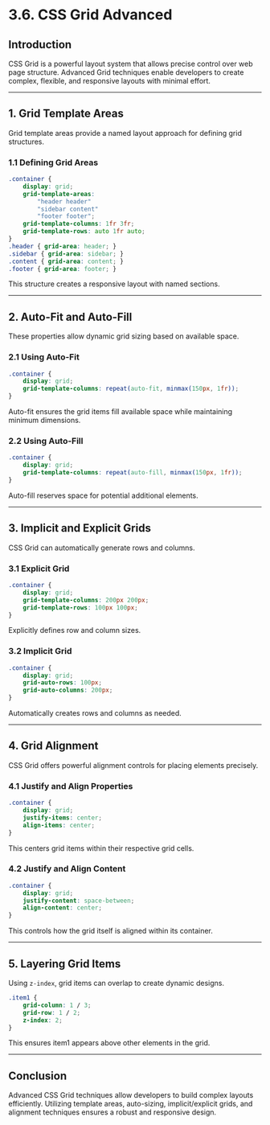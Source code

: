 # 3.6. CSS Grid Advanced

## Introduction
CSS Grid is a powerful layout system that allows precise control over web page structure. Advanced Grid techniques enable developers to create complex, flexible, and responsive layouts with minimal effort.

---

## 1. Grid Template Areas
Grid template areas provide a named layout approach for defining grid structures.

### 1.1 Defining Grid Areas
```css
.container {
    display: grid;
    grid-template-areas: 
        "header header"
        "sidebar content"
        "footer footer";
    grid-template-columns: 1fr 3fr;
    grid-template-rows: auto 1fr auto;
}
.header { grid-area: header; }
.sidebar { grid-area: sidebar; }
.content { grid-area: content; }
.footer { grid-area: footer; }
```
This structure creates a responsive layout with named sections.

---

## 2. Auto-Fit and Auto-Fill
These properties allow dynamic grid sizing based on available space.

### 2.1 Using Auto-Fit
```css
.container {
    display: grid;
    grid-template-columns: repeat(auto-fit, minmax(150px, 1fr));
}
```
Auto-fit ensures the grid items fill available space while maintaining minimum dimensions.

### 2.2 Using Auto-Fill
```css
.container {
    display: grid;
    grid-template-columns: repeat(auto-fill, minmax(150px, 1fr));
}
```
Auto-fill reserves space for potential additional elements.

---

## 3. Implicit and Explicit Grids
CSS Grid can automatically generate rows and columns.

### 3.1 Explicit Grid
```css
.container {
    display: grid;
    grid-template-columns: 200px 200px;
    grid-template-rows: 100px 100px;
}
```
Explicitly defines row and column sizes.

### 3.2 Implicit Grid
```css
.container {
    display: grid;
    grid-auto-rows: 100px;
    grid-auto-columns: 200px;
}
```
Automatically creates rows and columns as needed.

---

## 4. Grid Alignment
CSS Grid offers powerful alignment controls for placing elements precisely.

### 4.1 Justify and Align Properties
```css
.container {
    display: grid;
    justify-items: center;
    align-items: center;
}
```
This centers grid items within their respective grid cells.

### 4.2 Justify and Align Content
```css
.container {
    display: grid;
    justify-content: space-between;
    align-content: center;
}
```
This controls how the grid itself is aligned within its container.

---

## 5. Layering Grid Items
Using `z-index`, grid items can overlap to create dynamic designs.

```css
.item1 {
    grid-column: 1 / 3;
    grid-row: 1 / 2;
    z-index: 2;
}
```
This ensures item1 appears above other elements in the grid.

---

## Conclusion
Advanced CSS Grid techniques allow developers to build complex layouts efficiently. Utilizing template areas, auto-sizing, implicit/explicit grids, and alignment techniques ensures a robust and responsive design.

